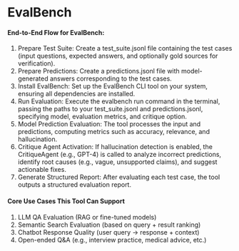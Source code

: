# EvalBench

#### End-to-End Flow for EvalBench:
1. Prepare Test Suite: Create a test_suite.jsonl file containing the test cases (input questions, expected answers, and optionally gold sources for verification).
2. Prepare Predictions: Create a predictions.jsonl file with model-generated answers corresponding to the test cases.
3. Install EvalBench: Set up the EvalBench CLI tool on your system, ensuring all dependencies are installed.
4. Run Evaluation: Execute the evalbench run command in the terminal, passing the paths to your test_suite.jsonl and predictions.jsonl, specifying model, evaluation metrics, and critique option.
5. Model Prediction Evaluation: The tool processes the input and predictions, computing metrics such as accuracy, relevance, and hallucination.
6. Critique Agent Activation: If hallucination detection is enabled, the CritiqueAgent (e.g., GPT-4) is called to analyze incorrect predictions, identify root causes (e.g., vague, unsupported claims), and suggest actionable fixes.
7. Generate Structured Report: After evaluating each test case, the tool outputs a structured evaluation report.

#### Core Use Cases This Tool Can Support
1. LLM QA Evaluation (RAG or fine-tuned models)
2. Semantic Search Evaluation (based on query + result ranking)
3. Chatbot Response Quality (user query → response + context)
4. Open-ended Q&A (e.g., interview practice, medical advice, etc.)
